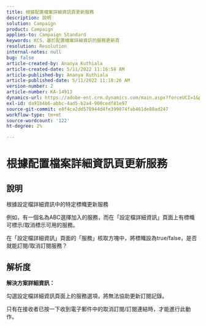 ```yaml
---
title: 根據配置檔案詳細資訊頁更新服務
description: 說明
solution: Campaign
product: Campaign
applies-to: Campaign Standard
keywords: KCS，基於配置檔案詳細資訊的服務更新頁
resolution: Resolution
internal-notes: null
bug: false
article-created-by: Ananya Kuthiala
article-created-date: 5/11/2022 11:16:58 AM
article-published-by: Ananya Kuthiala
article-published-date: 5/11/2022 11:18:26 AM
version-number: 2
article-number: KA-14913
dynamics-url: https://adobe-ent.crm.dynamics.com/main.aspx?forceUCI=1&pagetype=entityrecord&etn=knowledgearticle&id=9bbe52db-1bd1-ec11-a7b5-0022480a8e40
exl-id: da91b4b6-abbc-4ad5-b2a4-900cedf81e97
source-git-commit: e8f4ca2dd578944d4fe399074fab461de88ad247
workflow-type: tm+mt
source-wordcount: '122'
ht-degree: 2%

---
```


# 根據配置檔案詳細資訊頁更新服務

## 說明


根據設定檔詳細資訊中的特定標幟更新服務



例如，有一個名為ABC選擇加入的服務，而在「設定檔詳細資訊」頁面上有標幟可標示/取消標示可用的服務。

在「設定檔詳細資訊」頁面的「服務」核取方塊中，將標幟設為true/false，是否就能訂閱/取消訂閱服務？
















## 解析度


<b>解決方案詳細資訊：</b>



勾選設定檔詳細資訊頁面上的服務選項，將無法協助更新訂閱記錄。

只有在接收者已按一下收到電子郵件中的取消訂閱/訂閱連結時，才能進行此動作。
